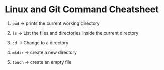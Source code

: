 # Linux and Git Command Cheatsheet

1. `pwd` -> prints the current working directory

2. `ls` -> List the files and directories inside the current directory

3. `cd` -> Change to a directory

4. `mkdir` -> create a new directory

5. `touch` -> create an empty file
